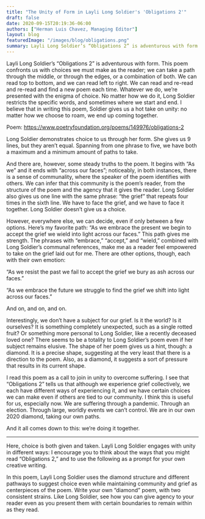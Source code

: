 ```yaml
---
title: "The Unity of Form in Layli Long Soldier's 'Obligations 2'"
draft: false
date: 2020-09-15T20:19:36-06:00
authors: ["Herman Luis Chavez, Managing Editor"]
layout: blog
featuredImage: "/images/blog/obligations.png"
summary: Layli Long Soldier’s “Obligations 2” is adventurous with form. This poem confronts us with choices we must make as the reader; we can take a path through the middle, or through the edges, or a combination of both. We can read top to bottom, and we can read left to right. We can read and re-read and re-read and find a new poem each time. Whatever we do, we’re presented with the enigma of choice.
---
```


Layli Long Soldier’s “Obligations 2” is adventurous with form. This poem confronts us with choices we must make as the reader; we can take a path through the middle, or through the edges, or a combination of both. We can read top to bottom, and we can read left to right. We can read and re-read and re-read and find a new poem each time. Whatever we do, we’re presented with the enigma of choice. No matter how we do it, Long Soldier restricts the specific words, and sometimes where we start and end. I believe that in writing this poem, Soldier gives us a hot take on unity: no matter how we choose to roam, we end up coming together.

Poem: https://www.poetryfoundation.org/poems/149976/obligations-2 

Long Soldier demonstrates choice to us through her form. She gives us 9 lines, but they aren’t equal. Spanning from one phrase to five, we have both a maximum and a minimum amount of paths to take.

And there are, however, some steady truths to the poem. It begins with “As we” and it ends with “across our faces”; noticeably, in both instances, there is a sense of communality, where the speaker of the poem identifies with others. We can infer that this community is the poem’s reader, from the structure of the poem and the agency that it gives the reader. Long Soldier also gives us one line with the same phrase: “the grief” that repeats four times in the sixth line. We have to face the grief, and we have to face it together. Long Soldier doesn’t give us a choice.

However, everywhere else, we can decide, even if only between a few options. Here’s my favorite path: “As we embrace the present we begin to accept the grief we wield into light across our faces.” This path gives me strength. The phrases with “embrace,” “accept,” and “wield,” combined with Long Soldier’s communal references, make me as a reader feel empowered to take on the grief laid out for me. There are other options, though, each with their own emotion:

“As we resist the past we fail to accept the grief we bury as ash across our faces.”

“As we embrace the future we struggle to find the grief we shift into light across our faces.”

And on, and on, and on.

Interestingly, we don’t have a subject for our grief. Is it the world? Is it ourselves? It is something completely unexpected, such as a single rotted fruit? Or something more personal to Long Soldier, like a recently deceased loved one? There seems to be a totality to Long Soldier’s poem even if her subject remains elusive. The shape of her poem gives us a hint, though: a diamond. It is a precise shape, suggesting at the very least that there is a direction to the poem. Also, as a diamond, it suggests a sort of pressure that results in its current shape.

I read this poem as a call to join in unity to overcome suffering. I see that “Obligations 2” tells us that although we experience grief collectively, we each have different ways of experiencing it, and we have certain choices we can make even if others are tied to our community. I think this is useful for us, especially now. We are suffering through a pandemic. Through an election. Through large, worldly events we can’t control. We are in our own 2020 diamond, taking our own paths.

And it all comes down to this: we’re doing it together.

***

Here, choice is both given and taken. Layli Long Soldier engages with unity in different ways: I encourage you to think about the ways that you might read “Obligations 2,” and to use the following as a prompt for your own creative writing.

In this poem, Layli Long Soldier uses the diamond structure and different pathways to suggest choice even while maintaining community and grief as centerpieces of the poem. Write your own “diamond” poem, with two consistent strains. Like Long Soldier, see how you can give agency to your reader even as you present them with certain boundaries to remain within as they read.